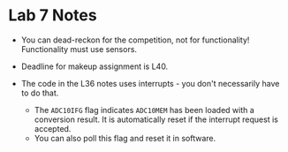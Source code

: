 # Lab 7 Notes

- You can dead-reckon for the competition, not for functionality!  Functionality must use sensors.
- Deadline for makeup assignment is L40.

- The code in the L36 notes uses interrupts - you don't necessarily have to do that.
  - The `ADC10IFG` flag indicates `ADC10MEM` has been loaded with a conversion result.  It is automatically reset if the interrupt request is accepted.
  - You can also poll this flag and reset it in software.
